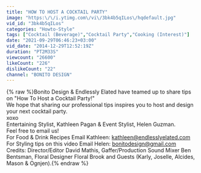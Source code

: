 ```yaml
---
title: "HOW TO HOST A COCKTAIL PARTY"
image: "https:\/\/i.ytimg.com\/vi\/3bk4b5qILos\/hqdefault.jpg"
vid_id: "3bk4b5qILos"
categories: "Howto-Style"
tags: ["Cocktail (Beverage)","Cocktail Party","Cooking (Interest)"]
date: "2021-09-29T06:46:23+03:00"
vid_date: "2014-12-29T12:52:19Z"
duration: "PT2M33S"
viewcount: "26600"
likeCount: "226"
dislikeCount: "22"
channel: "BONITO DESIGN"
---
```

{% raw %}Bonito Design &amp; Endlessly Elated have teamed up to share tips on &quot;How To Host a Cocktail Party!&quot;<br />We hope that sharing our professional tips inspires you to host and design your next cocktail party. <br />xoxo<br />Entertaining Stylist, Kathleen Pagan &amp; Event Stylist, Helen Guzman.<br />Feel free to email us!<br />For Food &amp; Drink Recipes Email Kathleen: kathleen@endlesslyelated.com<br />For Styling tips on this video Email Helen: bonitodesign@gmail.com<br />Credits: Director/Editor David Mathis, Gaffer/Production Sound Mixer Ben Bentsman, Floral Designer Floral Brook and Guests (Karly, Joselle, Alcides, Mason &amp; Ognjen).{% endraw %}
